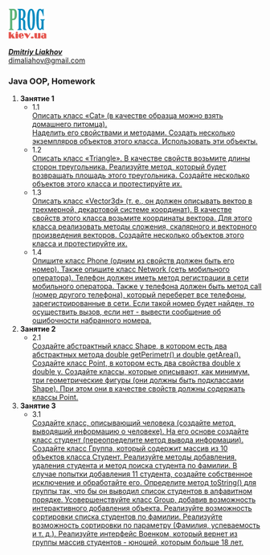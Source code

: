 [![Prog.kiev.ua](logo.png)](https://prog.kiev.ua)

[_**Dmitriy Liakhov**_](https://www.linkedin.com/in/dmitiy-liakhov-82388a183/)<br>
[dimaliahov@gmail.com](mailto:dimaliahov@gmail.com)

<h3>Java OOP, Homework</h3>

<ol>
<li><strong>Занятие 1</strong>
    <ul>
        <li> 1.1<br>
            <a href="/Lesson1Ex1Hw1/src">
         Описать класс «Cat» (в качестве образца можно взять домашнего питомца).<br>
         Наделить его свойствами и методами. Создать несколько экземпляров объектов этого класса. Использовать эти объекты.<br>
            </a>
        </li>
        <li> 1.2<br>
            <a href="/Lesson1Ex1Hw2/src">
                Описать класс «Triangle». В качестве свойств возьмите длины сторон
                треугольника. Реализуйте метод, который будет возвращать площадь этого
                треугольника. Создайте несколько объектов этого класса и протестируйте их.
            </a>
        </li>
        <li> 1.3<br>
            <a href="/Lesson1Ex1Hw3/src">
                Описать класс «Vector3d» (т. е., он должен описывать вектор в трехмерной,
         декартовой системе координат). В качестве свойств этого класса возьмите
         координаты вектора. Для этого класса реализовать методы сложения, скалярного и
         векторного произведения векторов. Создайте несколько объектов этого класса и
         протестируйте их.
            </a>
        </li>
        <li> 1.4<br>
            <a href="/Lesson1Ex1Hw4/src">
                Опишите класс Phone (одним из свойств должен быть его номер). Также опишите
         класс Network (сеть мобильного оператора). Телефон должен иметь метод
         регистрации в сети мобильного оператора. Также у телефона должен быть метод call
         (номер другого телефона), который переберет все телефоны, зарегистрированные в
         сети. Если такой номер будет найден, то осуществить вызов, если нет - вывести
         сообщение об ошибочности набранного номера.
            </a>
        </li>
      </ul>
    <li><strong>Занятие 2</strong>
        <ul>
            <li> 2.1<br>
            <a href="/Lesson2Ex1Hw1/src">
                Создайте абстрактный класс Shape, в котором есть два абстрактных метода double getPerimetr() и double getArea().
     Создайте класс Point, в котором есть два свойства double x double y.
     Создайте классы, которые описывают, как минимум, три геометрические фигуры (они должны быть подклассами
     Shape). При этом они в качестве свойств должны содержать классы Point.
            </a>
        </li>
      </ul>
            <li><strong>Занятие 3</strong>
        <ul>
            <li> 3.1<br>
            <a href="/Lesson3Ex1Hw1/src">
                Создайте класс, описывающий человека (создайте метод, выводящий информацию о человеке).
      На его основе создайте класс студент (переопределите метод вывода информации).
     Создайте класс Группа, который содержит массив из 10 объектов класса Студент.
     Реализуйте методы добавления, удаления студента и метод поиска студента по фамилии. В случае попытки добавления 11 студента, создайте
     собственное исключение и обработайте его. Определите метод toString() для группы так, что бы он выводил список студентов в алфавитном порядке.
     Усовершенствуйте класс Group, добавив возможность интерактивного добавления объекта.
     Реализуйте возможность сортировки списка студентов по фамилии.
     Реализуйте возможность сортировки по параметру (Фамилия, успеваемость и т. д.).
     Реализуйте интерфейс Военком, который вернет из группы массив студентов - юношей, которым больше 18 лет.
         </a>
        </li>
      </ul>     
</li>
